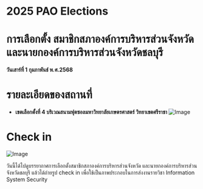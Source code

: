 # 2025 PAO Elections

# การเลือกตั้ง สมาชิกสภาองค์การบริหารส่วนจังหวัด และนายกองค์การบริหารส่วนจังหวัดชลบุรี 
**วันเสาร์ที่ 1 กุมภาพันธ์ พ.ศ.2568**

# รายละเอียดของสถานที่
- **เขตเลือกตั้งที่ 4 บริเวณสนามฟุตซอลมหาวิทยาลัยเกษตรศาสตร์ วิทยาเขตศรีราชา**
![Image]()

# Check in
![Image]()


วันนี้ได้ไปดูบรรยากาศการเลือกตั้งสมาชิกสภาองค์การบริหารส่วนจังหวัด และนายกองค์การบริหารส่วนจังหวัดชลบุรี แล้วได้ถ่ายรูป check in เพื่อใช้เป็นภาพประกอบในการส่งงานรายวิชา Information System Security
